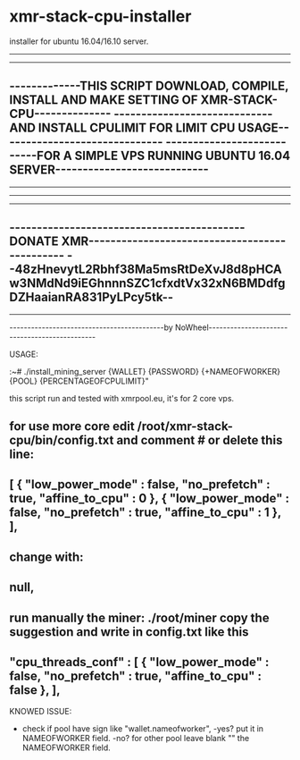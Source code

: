 # xmr-stack-cpu-installer
installer for ubuntu 16.04/16.10 server.

---------------------------------------------------------------------------------------------------
---------------------------------------------------------------------------------------------------
-------------THIS SCRIPT DOWNLOAD, COMPILE, INSTALL AND MAKE SETTING OF XMR-STACK-CPU--------------
-----------------------------AND INSTALL CPULIMIT FOR LIMIT CPU USAGE------------------------------
---------------------------FOR A SIMPLE VPS RUNNING UBUNTU 16.04 SERVER----------------------------
---------------------------------------------------------------------------------------------------
---------------------------------------------------------------------------------------------------
---------------------------------------------------------------------------------------------------
---------------------------------------------------------------------------------------------------
-------------------------------------------DONATE XMR----------------------------------------------
--48zHnevytL2Rbhf38Ma5msRtDeXvJ8d8pHCAw3NMdNd9iEGhnnnSZC1cfxdtVx32xN6BMDdfgDZHaaianRA831PyLPcy5tk--
---------------------------------------------------------------------------------------------------
---------------------------------------------------------------------------------------------------
-------------------------------------------by NoWheel----------------------------------------------


USAGE:

:~# ./install_mining_server {WALLET} {PASSWORD} {+NAMEOFWORKER} {POOL} {PERCENTAGEOFCPULIMIT}"




this script run and tested with xmrpool.eu, it's for 2 core vps.

for use more core edit /root/xmr-stack-cpu/bin/config.txt and comment # or delete this line:
-------------------------
  [
    { "low_power_mode" : false, "no_prefetch" : true, "affine_to_cpu" : 0 },
    { "low_power_mode" : false, "no_prefetch" : true, "affine_to_cpu" : 1 },
  ],
-------------------------
change with:
-------------------------
  null,
-------------------------
run manually the miner:
./root/miner
copy the suggestion and write in config.txt like this
-------------------------
"cpu_threads_conf" :
[
    { "low_power_mode" : false, "no_prefetch" : true, "affine_to_cpu" : false },
],
-------------------------




KNOWED ISSUE:
- check if pool have sign like "wallet.nameofworker", 
    -yes? put it in NAMEOFWORKER field.
    -no? for other pool leave blank "" the NAMEOFWORKER field.
